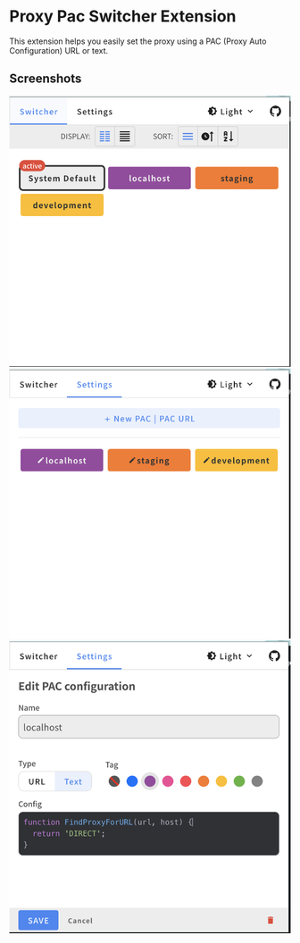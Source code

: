 # Proxy Pac Switcher Extension

This extension helps you easily set the proxy using a PAC (Proxy Auto Configuration) URL or text.

## Screenshots
![screenshot1](./screenshots/switcher.png)
![screenshot1](./screenshots/settings.png)
![screenshot1](./screenshots/edit.png)
